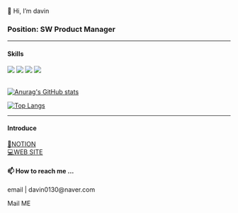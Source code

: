 👋 Hi, I’m davin

<!---
davin0130/davin0130 is a ✨ special ✨ repository because its `README.md` (this file) appears on your GitHub profile.
You can click the Preview link to take a look at your changes.
--->

<h3>Position: SW Product Manager</h3>
<hr></hr>

<h4>Skills</h4>
<div align='left'>
    <img src="https://img.shields.io/badge/figma-black?style=flat-square&logo=figma&logoColor=white"/>
    <img src="https://img.shields.io/badge/java-red?style=flat-square&logo=java&logoColor=white"/>
    <img src="https://img.shields.io/badge/Python-yellow?style=flat-square&logo=Python&logoColor=white"/>
    <img src="https://img.shields.io/badge/React(Functional)-blue?style=flat-square&logo=Java&logoColor=white"/>
</div>

<br>

[![Anurag's GitHub stats](https://github-readme-stats.vercel.app/api?username=davin0130&theme=prussian)](https://github.com/anuraghazra/github-readme-stats)

[![Top Langs](https://github-readme-stats.vercel.app/api/top-langs/?username=davin0130&layout=compact)](https://github.com/anuraghazra/github-readme-stats)

<hr></hr>
<h4>Introduce</h4>
<a href="https://www.notion.so/Introduce-6261df0785c2489f8ff65c56d7faa7a3">📑NOTION</a> <br>
<a href="#">💻WEB SITE</a> <br>


<h4>📫 How to reach me ...</h4>
<p>email | davin0130@naver.com</p>
<p>Mail ME</p>
